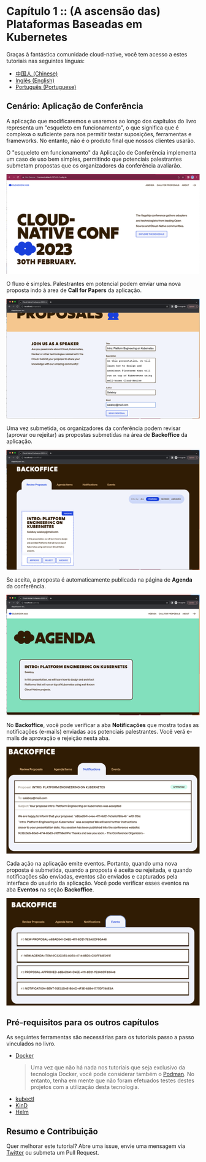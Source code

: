 # Capítulo 1 :: (A ascensão das) Plataformas Baseadas em Kubernetes

Graças à fantástica comunidade cloud-native, você tem acesso a estes tutoriais nas seguintes línguas:
- [中国人 (Chinese) ](README.zh-cn.md)
- [Inglês (English)](README.md)
- [Português (Portuguese) ](README-pt.md) 

## Cenário: Aplicação de Conferência

A aplicação que modificaremos e usaremos ao longo dos capítulos do livro representa um "esqueleto em funcionamento", o que significa que é complexa o suficiente para nos permitir testar suposições, ferramentas e frameworks. No entanto, não é o produto final que nossos clientes usarão.

O "esqueleto em funcionamento" da Aplicação de Conferência implementa um caso de uso bem simples, permitindo que potenciais palestrantes submetam propostas que os organizadores da conferência avaliarão.

![home](imgs/homepage.png)

O fluxo é simples. Palestrantes em potencial podem enviar uma nova proposta indo à area de **Call for Papers** da aplicação.

![proposals](imgs/proposals.png)

Uma vez submetida, os organizadores da conferência podem revisar (aprovar ou rejeitar) as propostas submetidas na área de **Backoffice** da aplicação.

![backoffice](imgs/backoffice.png)

Se aceita, a proposta é automaticamente publicada na página de **Agenda** da conferência.

![agenda](imgs/agenda.png)

No **Backoffice**, você pode verificar a aba **Notificações** que mostra todas as notificações (e-mails) enviadas aos potenciais palestrantes. Você verá e-mails de aprovação e rejeição nesta aba.

![notifications](imgs/notifications-backoffice.png)

Cada ação na aplicação emite eventos. Portanto, quando uma nova proposta é submetida, quando a proposta é aceita ou rejeitada, e quando notificações são enviadas, eventos são enviados e capturados pela interface do usuário da aplicação. Você pode verificar esses eventos na aba **Eventos** na seção **Backoffice**.

![events](imgs/events-backoffice.png)

## Pré-requisitos para os outros capítulos

As seguintes ferramentas são necessárias para os tutoriais passo a passo vinculados no livro.

- [Docker](https://docs.docker.com/engine/install/)
  > Uma vez que não há nada nos tutoriais que seja exclusivo da tecnologia Docker, você pode considerar também o [Podman](https://podman.io/). No entanto, tenha em mente que não foram efetuados testes destes projetos com a utilização desta tecnologia.
- [kubectl](https://kubernetes.io/docs/tasks/tools/)
- [KinD](https://kind.sigs.k8s.io/docs/user/quick-start/)
- [Helm](https://helm.sh/docs/intro/install/)

## Resumo e Contribuição

Quer melhorar este tutorial? Abre uma issue, envie uma mensagem via [Twitter](https://twitter.com/salaboy) ou submeta um Pull Request.
